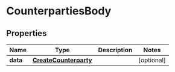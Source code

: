 # CounterpartiesBody

## Properties
Name | Type | Description | Notes
------------ | ------------- | ------------- | -------------
**data** | [**CreateCounterparty**](CreateCounterparty.md) |  |  [optional]
